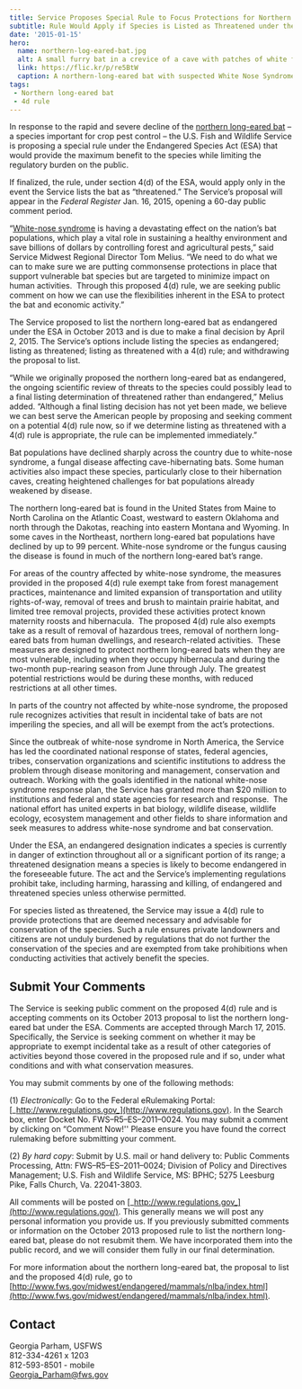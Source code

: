 ```yaml
---
title: Service Proposes Special Rule to Focus Protections for Northern Long-Eared Bat
subtitle: Rule Would Apply if Species is Listed as Threatened under the Endangered Species Act
date: '2015-01-15'
hero:
  name: northern-log-eared-bat.jpg
  alt: A small furry bat in a crevice of a cave with patches of white fungus on its face and shoulder.
  link: https://flic.kr/p/re5BtW
  caption: A northern-long-eared bat with suspected White Nose Syndrome. Photo by Steve Taylor, University of Illinois.
tags:
 - Northern long-eared bat
 - 4d rule
---
```


In response to the rapid and severe decline of the [northern long-eared bat](http://www.fws.gov/midwest/endangered/mammals/nlba/) – a species important for crop pest control – the U.S. Fish and Wildlife Service is proposing a special rule under the Endangered Species Act (ESA) that would provide the maximum benefit to the species while limiting the regulatory burden on the public.

If finalized, the rule, under section 4(d) of the ESA, would apply only in the event the Service lists the bat as “threatened.” The Service’s proposal will appear in the _Federal Register_ Jan. 16, 2015, opening a 60-day public comment period.

“[White-nose syndrome](https://www.whitenosesyndrome.org/) is having a devastating effect on the nation’s bat populations, which play a vital role in sustaining a healthy environment and save billions of dollars by controlling forest and agricultural pests,” said Service Midwest Regional Director Tom Melius. “We need to do what we can to make sure we are putting commonsense protections in place that support vulnerable bat species but are targeted to minimize impact on human activities.  Through this proposed 4(d) rule, we are seeking public comment on how we can use the flexibilities inherent in the ESA to protect the bat and economic activity.”

The Service proposed to list the northern long-eared bat as endangered under the ESA in October 2013 and is due to make a final decision by April 2, 2015\. The Service’s options include listing the species as endangered; listing as threatened; listing as threatened with a 4(d) rule; and withdrawing the proposal to list.

“While we originally proposed the northern long-eared bat as endangered, the ongoing scientific review of threats to the species could possibly lead to a final listing determination of threatened rather than endangered,” Melius added. “Although a final listing decision has not yet been made, we believe we can best serve the American people by proposing and seeking comment on a potential 4(d) rule now, so if we determine listing as threatened with a 4(d) rule is appropriate, the rule can be implemented immediately.”

Bat populations have declined sharply across the country due to white-nose syndrome, a fungal disease affecting cave-hibernating bats. Some human activities also impact these species, particularly close to their hibernation caves, creating heightened challenges for bat populations already weakened by disease.

The northern long-eared bat is found in the United States from Maine to North Carolina on the Atlantic Coast, westward to eastern Oklahoma and north through the Dakotas, reaching into eastern Montana and Wyoming. In some caves in the Northeast, northern long-eared bat populations have declined by up to 99 percent. White-nose syndrome or the fungus causing the disease is found in much of the northern long-eared bat’s range.

For areas of the country affected by white-nose syndrome, the measures provided in the proposed 4(d) rule exempt take from forest management practices, maintenance and limited expansion of transportation and utility rights-of-way, removal of trees and brush to maintain prairie habitat, and limited tree removal projects, provided these activities protect known maternity roosts and hibernacula.  The proposed 4(d) rule also exempts take as a result of removal of hazardous trees, removal of northern long-eared bats from human dwellings, and research-related activities.  These measures are designed to protect northern long-eared bats when they are most vulnerable, including when they occupy hibernacula and during the two-month pup-rearing season from June through July. The greatest potential restrictions would be during these months, with reduced restrictions at all other times.

In parts of the country not affected by white-nose syndrome, the proposed rule recognizes activities that result in incidental take of bats are not imperiling the species, and all will be exempt from the act’s protections.

Since the outbreak of white-nose syndrome in North America, the Service has led the coordinated national response of states, federal agencies, tribes, conservation organizations and scientific institutions to address the problem through disease monitoring and management, conservation and outreach. Working with the goals identified in the national white-nose syndrome response plan, the Service has granted more than $20 million to institutions and federal and state agencies for research and response.  The national effort has united experts in bat biology, wildlife disease, wildlife ecology, ecosystem management and other fields to share information and seek measures to address white-nose syndrome and bat conservation.

Under the ESA, an endangered designation indicates a species is currently in danger of extinction throughout all or a significant portion of its range; a threatened designation means a species is likely to become endangered in the foreseeable future. The act and the Service’s implementing regulations prohibit take, including harming, harassing and killing, of endangered and threatened species unless otherwise permitted.

For species listed as threatened, the Service may issue a 4(d) rule to provide protections that are deemed necessary and advisable for conservation of the species. Such a rule ensures private landowners and citizens are not unduly burdened by regulations that do not further the conservation of the species and are exempted from take prohibitions when conducting activities that actively benefit the species.

## Submit Your Comments

The Service is seeking public comment on the proposed 4(d) rule and is accepting comments on its October 2013 proposal to list the northern long-eared bat under the ESA. Comments are accepted through March 17, 2015.  Specifically, the Service is seeking comment on whether it may be appropriate to exempt incidental take as a result of other categories of activities beyond those covered in the proposed rule and if so, under what conditions and with what conservation measures. 

You may submit comments by one of the following methods:

(1) _Electronically_: Go to the Federal eRulemaking Portal: [_http://www.regulations.gov_](http://www.regulations.gov). In the Search box, enter Docket No. FWS–R5–ES–2011–0024\. You may submit a comment by clicking on “Comment Now!'' Please ensure you have found the correct rulemaking before submitting your comment.

(2) _By hard copy_: Submit by U.S. mail or hand delivery to: Public Comments Processing, Attn: FWS–R5–ES–2011–0024; Division of Policy and Directives Management; U.S. Fish and Wildlife Service, MS: BPHC; 5275 Leesburg Pike, Falls Church, Va. 22041-3803.

All comments will be posted on [_http://www.regulations.gov_](http://www.regulations.gov/). This generally means we will post any personal information you provide us. If you previously submitted comments or information on the October 2013 proposed rule to list the northern long-eared bat, please do not resubmit them. We have incorporated them into the public record, and we will consider them fully in our final determination.

For more information about the northern long-eared bat, the proposal to list and the proposed 4(d) rule, go to [http://www.fws.gov/midwest/endangered/mammals/nlba/index.html](http://www.fws.gov/midwest/endangered/mammals/nlba/index.html).

## Contact

Georgia Parham, USFWS   
812-334-4261 x 1203  
812-593-8501 - mobile  
[Georgia_Parham@fws.gov](mailto:Georgia_Parham@fws.gov)
